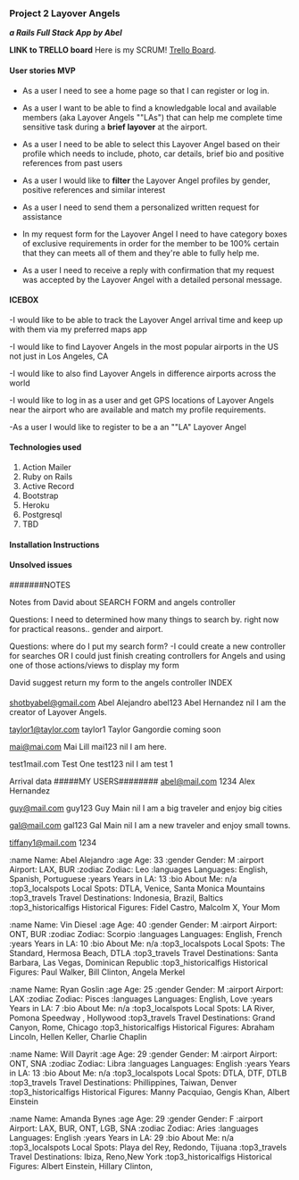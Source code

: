 ### Project 2 Layover Angels 
***a Rails Full Stack App by Abel***

**LINK to TRELLO board**
Here is my SCRUM! [Trello Board](https://trello.com/b/i3huss7p/layover-angels-project-2-abel).

#### User stories MVP

- As a user I need to see a home page so that I can register or log in.

- As a user I want to be able to find a knowledgable local and available members (aka Layover Angels ""LAs") that can help me complete time sensitive task during a **brief layover** at the airport.

- As a user I need to be able to select this Layover Angel based on their profile which needs to include, photo, car details, brief bio and positive references from past users

- As a user I would like to **filter** the Layover Angel profiles by gender, positive references and similar interest

- As a user I need to send them a personalized written request for assistance

- In my request form for the Layover Angel I need to have category boxes of exclusive requirements in order for the member to be 100% certain that they can meets all of them and they're able to fully help me.

- As a user I need to receive a reply with confirmation that my request was accepted by the Layover Angel with a detailed personal message. 

#### ICEBOX

-I would like to be able to track the Layover Angel arrival time and keep up with them via my preferred maps app 

-I would like to find Layover Angels in the most popular airports in the US not just in Los Angeles, CA

-I would like to also find Layover Angels in difference airports across the world

-I would like to log in as a user and get GPS locations of Layover Angels near the airport who are available and match my profile requirements. 

-As a user I would like to register to be a an ""LA" Layover Angel

#### Technologies used
1. Action Mailer
1. Ruby on Rails
2. Active Record
3. Bootstrap
4. Heroku
5. Postgresql
6. TBD 

#### Installation Instructions

#### Unsolved issues


#######NOTES

Notes from David about SEARCH FORM and angels controller

Questions: I need to determined how many things to search by.
right now for practical reasons.. gender and airport.

Questions: where do I put my search form?
-I could create a new controller for searches
OR 
I could just finish creating controllers for Angels and
using one of those actions/views to display my form

David suggest return my form to the angels controller INDEX

####

shotbyabel@gmail.com
Abel Alejandro
abel123
Abel
Hernandez
nil
I am the creator of Layover Angels.

taylor1@taylor.com
taylor1
Taylor
Gangordie
coming soon

mai@mai.com
Mai 
Lill
mai123
nil
I am here.

test1mail.com
Test
One
test123
nil
I am test 1

Arrival data
#####MY USERS########
abel@mail.com
1234
Alex
Hernandez

guy@mail.com
guy123
Guy
Main
nil
I am a big traveler
and enjoy big cities

gal@mail.com
gal123
Gal
Main
nil
I am a new traveler and enjoy small towns.

tiffany1@mail.com
1234



:name               Name:                 Abel Alejandro
:age                  Age:                    33
:gender               Gender:               M
:airport                Airport:                  LAX, BUR
:zodiac               Zodiac:                 Leo
:languages            Languages:              English, Spanish, Portuguese
:years                Years in LA:              13
:bio                  About Me:             n/a
:top3_localspots        Local Spots:              DTLA, Venice, Santa Monica Mountains
:top3_travels         Travel Destinations:        Indonesia, Brazil, Baltics
:top3_historicalfigs      Historical Figures:       Fidel Castro, Malcolm X, Your Mom

:name               Name:                 Vin Diesel
:age                  Age:                    40
:gender               Gender:               M
:airport                Airport:                  ONT, BUR
:zodiac               Zodiac:                 Scorpio
:languages            Languages:              English, French
:years                Years in LA:              10
:bio                  About Me:             n/a
:top3_localspots        Local Spots:              The Standard, Hermosa Beach, DTLA
:top3_travels         Travel Destinations:        Santa Barbara, Las Vegas, Dominican Republic
:top3_historicalfigs      Historical Figures:       Paul Walker, Bill Clinton, Angela Merkel

:name               Name:                 Ryan Goslin
:age                  Age:                    25
:gender               Gender:               M
:airport                Airport:                  LAX
:zodiac               Zodiac:                 Pisces 
:languages            Languages:              English, Love
:years                Years in LA:              7
:bio                  About Me:             n/a
:top3_localspots        Local Spots:              LA River, Pomona Speedway , Hollywood
:top3_travels         Travel Destinations:        Grand Canyon, Rome, Chicago
:top3_historicalfigs      Historical Figures:       Abraham Lincoln, Hellen Keller, Charlie Chaplin

:name               Name:                 Will Dayrit
:age                  Age:                    29
:gender               Gender:               M
:airport                Airport:                  ONT, SNA
:zodiac               Zodiac:                 Libra
:languages            Languages:              English
:years                Years in LA:              13
:bio                  About Me:             n/a
:top3_localspots        Local Spots:              DTLA, DTF, DTLB
:top3_travels         Travel Destinations:        Phillippines, Taiwan, Denver
:top3_historicalfigs      Historical Figures:       Manny Pacquiao, Gengis Khan, Albert Einstein



:name               Name:                 Amanda Bynes
:age                  Age:                    29
:gender               Gender:               F
:airport                Airport:                  LAX, BUR, ONT, LGB, SNA
:zodiac               Zodiac:                 Aries
:languages            Languages:              English
:years                Years in LA:              29
:bio                  About Me:             n/a
:top3_localspots        Local Spots:              Playa del Rey, Redondo, Tijuana
:top3_travels         Travel Destinations:        Ibiza, Reno,New York
:top3_historicalfigs      Historical Figures:       Albert Einstein, Hillary Clinton,





